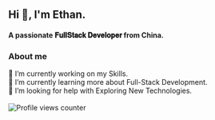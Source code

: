 ## Hi 👋, I'm Ethan.
#### A passionate 𝐅𝐮𝐥𝐥𝐒𝐭𝐚𝐜𝐤 𝐃𝐞𝐯𝐞𝐥𝐨𝐩𝐞𝐫 from China.  
  

### About me  
🔭 I’m currently working on my Skills.<br>
🌱 I’m currently learning more about Full-Stack Development.<br>
🤔 I’m looking for help with Exploring New Technologies.<br> 
<br> 
![Profile views counter](https://komarev.com/ghpvc/?username=realethanhsu&&style=flat-square)   
